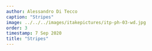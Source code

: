```yaml
---
author: Alessandro Di Tecco
caption: "Stripes"
image: ../../../images/itakepictures/itp-ph-03-wd.jpg
order: 3
timestamp: 7 Sep 2020
title: "Stripes"
---
```

